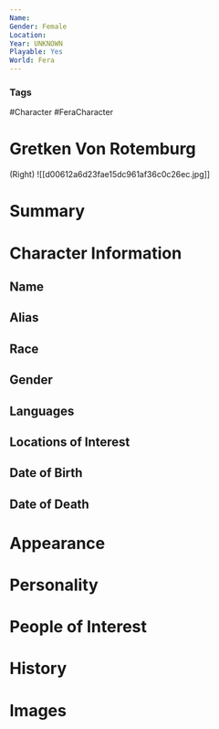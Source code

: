 ```yaml
---
Name: 
Gender: Female
Location: 
Year: UNKNOWN
Playable: Yes
World: Fera
---
```


### Tags
#Character #FeraCharacter 

# Gretken Von Rotemburg
(Right)
![[d00612a6d23fae15dc961af36c0c26ec.jpg]] 

# Summary


# Character Information

## Name

## Alias

## Race

## Gender

## Languages

## Locations of Interest

## Date of Birth

## Date of Death

# Appearance

# Personality

# People of Interest

# History

# Images

